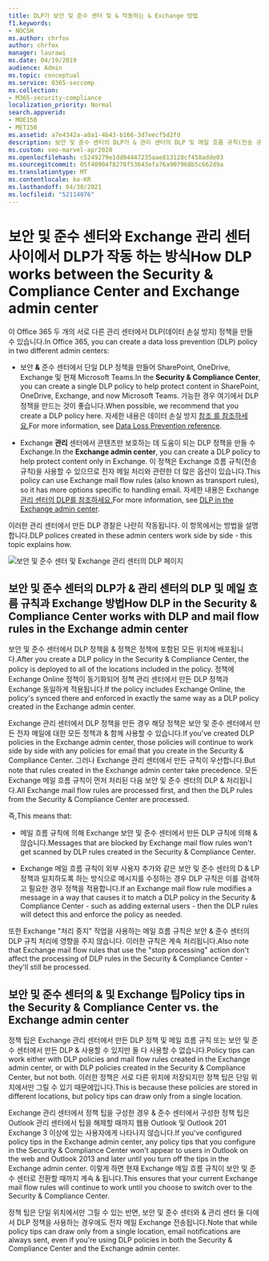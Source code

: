 ```yaml
---
title: DLP가 보안 및 준수 센터 및 & 작동하는 & Exchange 방법
f1.keywords:
- NOCSH
ms.author: chrfox
author: chrfox
manager: laurawi
ms.date: 04/19/2019
audience: Admin
ms.topic: conceptual
ms.service: O365-seccomp
ms.collection:
- M365-security-compliance
localization_priority: Normal
search.appverid:
- MOE150
- MET150
ms.assetid: a7e4342a-a0a1-4b43-b166-3d7eecf5d2fd
description: 보안 및 준수 센터의 DLP가 & 관리 센터의 DLP 및 메일 흐름 규칙(전송 규칙)에서 작동하는 Exchange 알아보습니다.
ms.custom: seo-marvel-apr2020
ms.openlocfilehash: c5249279e1dd04447235aae813128cf458adde03
ms.sourcegitcommit: 05f40904f8278f53643efa76a907968b5c662d9a
ms.translationtype: MT
ms.contentlocale: ko-KR
ms.lasthandoff: 04/30/2021
ms.locfileid: "52114076"
---
```

# <a name="how-dlp-works-between-the-security--compliance-center-and-exchange-admin-center"></a><span data-ttu-id="a1e87-103">보안 및 준수 센터와 Exchange 관리 센터 사이에서 DLP가 작동 하는 방식</span><span class="sxs-lookup"><span data-stu-id="a1e87-103">How DLP works between the Security & Compliance Center and Exchange admin center</span></span>

<span data-ttu-id="a1e87-104">이 Office 365 두 개의 서로 다른 관리 센터에서 DLP(데이터 손실 방지) 정책을 만들 수 있습니다.</span><span class="sxs-lookup"><span data-stu-id="a1e87-104">In Office 365, you can create a data loss prevention (DLP) policy in two different admin centers:</span></span>
  
- <span data-ttu-id="a1e87-105">보안 **&** 준수 센터에서 단일 DLP 정책을 만들어 SharePoint, OneDrive, Exchange 및 현재 Microsoft Teams.</span><span class="sxs-lookup"><span data-stu-id="a1e87-105">In the **Security & Compliance Center**, you can create a single DLP policy to help protect content in SharePoint, OneDrive, Exchange, and now Microsoft Teams.</span></span> <span data-ttu-id="a1e87-106">가능한 경우 여기에서 DLP 정책을 만드는 것이 좋습니다.</span><span class="sxs-lookup"><span data-stu-id="a1e87-106">When possible, we recommend that you create a DLP policy here.</span></span> <span data-ttu-id="a1e87-107">자세한 내용은 데이터 손실 방지 [참조 를 참조하세요.](data-loss-prevention-policies.md)</span><span class="sxs-lookup"><span data-stu-id="a1e87-107">For more information, see [Data Loss Prevention reference](data-loss-prevention-policies.md).</span></span>
    
- <span data-ttu-id="a1e87-108">Exchange **관리** 센터에서 콘텐츠만 보호하는 데 도움이 되는 DLP 정책을 만들 수 Exchange.</span><span class="sxs-lookup"><span data-stu-id="a1e87-108">In the **Exchange admin center**, you can create a DLP policy to help protect content only in Exchange.</span></span> <span data-ttu-id="a1e87-109">이 정책은 Exchange 흐름 규칙(전송 규칙)을 사용할 수 있으므로 전자 메일 처리와 관련한 더 많은 옵션이 있습니다.</span><span class="sxs-lookup"><span data-stu-id="a1e87-109">This policy can use Exchange mail flow rules (also known as transport rules), so it has more options specific to handling email.</span></span> <span data-ttu-id="a1e87-110">자세한 내용은 Exchange [관리 센터의 DLP를 참조하세요.](/exchange/security-and-compliance/data-loss-prevention/data-loss-prevention)</span><span class="sxs-lookup"><span data-stu-id="a1e87-110">For more information, see [DLP in the Exchange admin center](/exchange/security-and-compliance/data-loss-prevention/data-loss-prevention).</span></span>
    
<span data-ttu-id="a1e87-111">이러한 관리 센터에서 만든 DLP 경찰은 나란히 작동됩니다. 이 항목에서는 방법을 설명합니다.</span><span class="sxs-lookup"><span data-stu-id="a1e87-111">DLP polices created in these admin centers work side by side - this topic explains how.</span></span>
  
![보안 및 준수 센터 및 Exchange 관리 센터의 DLP 페이지](../media/d3eaa7e7-3b16-457b-bd9c-26707f7b584f.png)
  
## <a name="how-dlp-in-the-security--compliance-center-works-with-dlp-and-mail-flow-rules-in-the-exchange-admin-center"></a><span data-ttu-id="a1e87-113">보안 및 준수 센터의 DLP가 & 관리 센터의 DLP 및 메일 흐름 규칙과 Exchange 방법</span><span class="sxs-lookup"><span data-stu-id="a1e87-113">How DLP in the Security & Compliance Center works with DLP and mail flow rules in the Exchange admin center</span></span>

<span data-ttu-id="a1e87-114">보안 및 준수 센터에서 DLP 정책을 & 정책은 정책에 포함된 모든 위치에 배포됩니다.</span><span class="sxs-lookup"><span data-stu-id="a1e87-114">After you create a DLP policy in the Security & Compliance Center, the policy is deployed to all of the locations included in the policy.</span></span> <span data-ttu-id="a1e87-115">정책에 Exchange Online 정책이 동기화되어 정책 관리 센터에서 만든 DLP 정책과 Exchange 동일하게 적용됩니다.</span><span class="sxs-lookup"><span data-stu-id="a1e87-115">If the policy includes Exchange Online, the policy's synced there and enforced in exactly the same way as a DLP policy created in the Exchange admin center.</span></span> 
  
<span data-ttu-id="a1e87-116">Exchange 관리 센터에서 DLP 정책을 만든 경우 해당 정책은 보안 및 준수 센터에서 만든 전자 메일에 대한 모든 정책과 & 함께 사용할 수 있습니다.</span><span class="sxs-lookup"><span data-stu-id="a1e87-116">If you've created DLP policies in the Exchange admin center, those policies will continue to work side by side with any policies for email that you create in the Security & Compliance Center.</span></span> <span data-ttu-id="a1e87-117">그러나 Exchange 관리 센터에서 만든 규칙이 우선합니다.</span><span class="sxs-lookup"><span data-stu-id="a1e87-117">But note that rules created in the Exchange admin center take precedence.</span></span> <span data-ttu-id="a1e87-118">모든 Exchange 메일 흐름 규칙이 먼저 처리된 다음 보안 및 준수 센터의 DLP & 처리됩니다.</span><span class="sxs-lookup"><span data-stu-id="a1e87-118">All Exchange mail flow rules are processed first, and then the DLP rules from the Security & Compliance Center are processed.</span></span>
  
<span data-ttu-id="a1e87-119">즉,</span><span class="sxs-lookup"><span data-stu-id="a1e87-119">This means that:</span></span>
  
- <span data-ttu-id="a1e87-120">메일 흐름 규칙에 의해 Exchange 보안 및 준수 센터에서 만든 DLP 규칙에 의해 & 않습니다.</span><span class="sxs-lookup"><span data-stu-id="a1e87-120">Messages that are blocked by Exchange mail flow rules won't get scanned by DLP rules created in the Security & Compliance Center.</span></span>
    
- <span data-ttu-id="a1e87-121">Exchange 메일 흐름 규칙이 외부 사용자 추가와 같은 보안 및 준수 센터의 D & LP 정책과 일치하도록 하는 방식으로 메시지를 수정하는 경우 DLP 규칙은 이를 검색하고 필요한 경우 정책을 적용합니다.</span><span class="sxs-lookup"><span data-stu-id="a1e87-121">If an Exchange mail flow rule modifies a message in a way that causes it to match a DLP policy in the Security & Compliance Center - such as adding external users - then the DLP rules will detect this and enforce the policy as needed.</span></span>
    
<span data-ttu-id="a1e87-122">또한 Exchange "처리 중지" 작업을 사용하는 메일 흐름 규칙은 보안 & 준수 센터의 DLP 규칙 처리에 영향을 주지 않습니다. 이러한 규칙은 계속 처리됩니다.</span><span class="sxs-lookup"><span data-stu-id="a1e87-122">Also note that Exchange mail flow rules that use the "stop processing" action don't affect the processing of DLP rules in the Security & Compliance Center - they'll still be processed.</span></span>
  
## <a name="policy-tips-in-the-security--compliance-center-vs-the-exchange-admin-center"></a><span data-ttu-id="a1e87-123">보안 및 준수 센터의 & 및 Exchange 팁</span><span class="sxs-lookup"><span data-stu-id="a1e87-123">Policy tips in the Security & Compliance Center vs. the Exchange admin center</span></span>

<span data-ttu-id="a1e87-124">정책 팁은 Exchange 관리 센터에서 만든 DLP 정책 및 메일 흐름 규칙 또는 보안 및 준수 센터에서 만든 DLP & 사용할 수 있지만 둘 다 사용할 수 없습니다.</span><span class="sxs-lookup"><span data-stu-id="a1e87-124">Policy tips can work either with DLP policies and mail flow rules created in the Exchange admin center, or with DLP policies created in the Security & Compliance Center, but not both.</span></span> <span data-ttu-id="a1e87-125">이러한 정책은 서로 다른 위치에 저장되지만 정책 팁은 단일 위치에서만 그릴 수 있기 때문에입니다.</span><span class="sxs-lookup"><span data-stu-id="a1e87-125">This is because these policies are stored in different locations, but policy tips can draw only from a single location.</span></span>
  
<span data-ttu-id="a1e87-126">Exchange 관리 센터에서 정책 팁을 구성한 경우 & 준수 센터에서 구성한 정책 팁은 Outlook 관리 센터에서 팁을 해제할 때까지 웹용 Outlook 및 Outlook 201 Exchange 3 이상에 있는 사용자에게 나타나지 않습니다.</span><span class="sxs-lookup"><span data-stu-id="a1e87-126">If you've configured policy tips in the Exchange admin center, any policy tips that you configure in the Security & Compliance Center won't appear to users in Outlook on the web and Outlook 2013 and later until you turn off the tips in the Exchange admin center.</span></span> <span data-ttu-id="a1e87-127">이렇게 하면 현재 Exchange 메일 흐름 규칙이 보안 및 준수 센터로 전환할 때까지 계속 & 됩니다.</span><span class="sxs-lookup"><span data-stu-id="a1e87-127">This ensures that your current Exchange mail flow rules will continue to work until you choose to switch over to the Security & Compliance Center.</span></span>
  
<span data-ttu-id="a1e87-128">정책 팁은 단일 위치에서만 그릴 수 있는 반면, 보안 및 준수 센터와 & 관리 센터 둘 다에서 DLP 정책을 사용하는 경우에도 전자 메일 Exchange 전송됩니다.</span><span class="sxs-lookup"><span data-stu-id="a1e87-128">Note that while policy tips can draw only from a single location, email notifications are always sent, even if you're using DLP policies in both the Security & Compliance Center and the Exchange admin center.</span></span>
